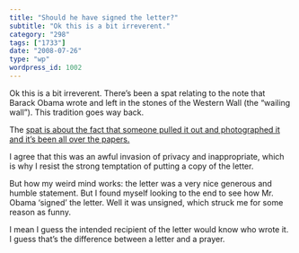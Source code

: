 ```yaml
---
title: "Should he have signed the letter?"
subtitle: "Ok this is a bit irreverent."
category: "298"
tags: ["1733"]
date: "2008-07-26"
type: "wp"
wordpress_id: 1002
---
```

Ok this is a bit irreverent.
There’s been a spat relating to the note that Barack Obama wrote and left in the stones of the Western Wall (the “wailing wall”). This tradition goes way back.

The [spat is about the fact that someone pulled it out and photographed it and it’s been all over the papers.](http://www.boston.com/news/world/middleeast/articles/2008/07/25/israeli_newspaper_publishes_obamas_private_prayer/)

I agree that this was an awful invasion of privacy and inappropriate, which is why I resist the strong temptation of putting a copy of the letter.

But how my weird mind works: the letter was a very nice generous and humble statement. But I found myself looking to the end to see how Mr. Obama ‘signed’ the letter. Well it was unsigned, which struck me for some reason as funny. 

I mean I guess the intended recipient of the letter would know who wrote it. I guess that’s the difference between a letter and a prayer.